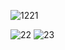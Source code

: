 ![1221](https://github.com/user-attachments/assets/0511123a-6f4d-4557-b634-42d7dd82ada0)


![22](https://github.com/user-attachments/assets/e8efbd6f-58ca-43b5-8e77-a63a53c9cb61)
![23](https://github.com/user-attachments/assets/c6b84fda-4086-4cd1-89e4-312f11aaf590)


